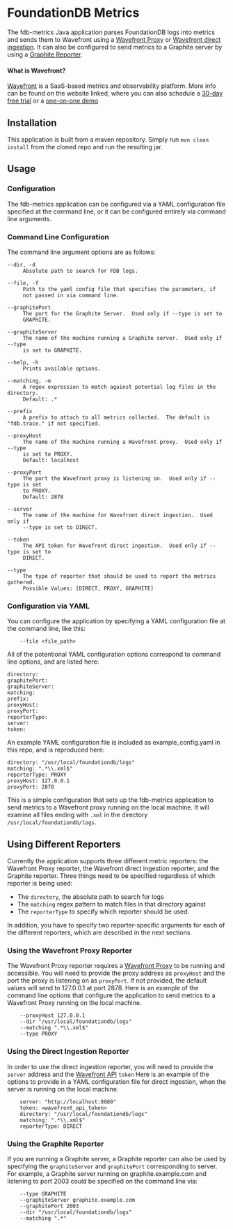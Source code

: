 # FoundationDB Metrics

The fdb-metrics Java application parses FoundationDB logs into metrics and sends them to Wavefront using a [Wavefront Proxy](https://docs.wavefront.com/proxies.html) or [Wavefront direct ingestion](https://docs.wavefront.com/direct_ingestion.html).  It can also be configured to send metrics to a Graphite server by using a [Graphite Reporter](https://metrics.dropwizard.io/3.1.0/manual/graphite/).

#### What is Wavefront?
[Wavefront](https://wavefront.com) is a SaaS-based metrics and observability platform.  More info can be found on the website linked, where you can also schedule a [30-day free trial](https://www.wavefront.com/sign-up/) or a [one-on-one demo](https://www.wavefront.com/schedule-a-meeting/)

## Installation
This application is built from a maven repository. Simply run ```mvn clean install``` from the cloned repo and run the resulting jar.


## Usage

### Configuration

The fdb-metrics application can be configured via a YAML configuration file specified at the command line, or it can be configured entirely via command line arguments.

### Command Line Configuration
The command line argument options are as follows:

```
--dir, -d
     Absolute path to search for FDB logs.
     
--file, -f
     Path to the yaml config file that specifies the parameters, if
     not passed in via command line.
     
--graphitePort
     The port for the Graphite Server.  Used only if --type is set to
     GRAPHITE.

--graphiteServer
     The name of the machine running a Graphite server.  Used only if --type
     is set to GRAPHITE.
     
--help, -h
     Prints available options.
     
--matching, -m
     A regex expression to match against potential log files in the directory.
     Default: .*
     
--prefix
     A prefix to attach to all metrics collected.  The default is "fdb.trace." if not specified.
     
--proxyHost
     The name of the machine running a Wavefront proxy.  Used only if --type
     is set to PROXY.
     Default: localhost
     
--proxyPort
     The port the Wavefront proxy is listening on.  Used only if --type is set
     to PROXY.
     Default: 2878
     
--server
     The name of the machine for Wavefront direct ingestion.  Used only if
     --type is set to DIRECT.
     
--token
     The API token for Wavefront direct ingestion.  Used only if --type is set to
     DIRECT.
     
--type
     The type of reporter that should be used to report the metrics gathered.
     Possible Values: [DIRECT, PROXY, GRAPHITE]

```

### Configuration via YAML
You can configure the application by specifying a YAML configuration file at the command line, like this:
```
    --file <file_path>
```

All of the potentional YAML configuration options correspond to command line options, and are listed here:

```
directory:
graphitePort:
graphiteServer:
matching:
prefix:
proxyHost:
proxyPort:
reporterType:
server:
token:
```

An example YAML configuration file is included as example_config.yaml in this repo, and is reproduced here:

```
directory: "/usr/local/foundationdb/logs"
matching: ".*\\.xml$"
reporterType: PROXY
proxyHost: 127.0.0.1
proxyPort: 2878
```

This is a simple configuration that sets up the fdb-metrics application to send metrics to a Wavefront proxy running on the local machine.  It will examine all files ending with ```.xml``` in the directory ```/usr/local/foundationdb/logs```.

## Using Different Reporters
Currently the application supports three different metric reporters: the Wavefront Proxy reporter, the Wavefront direct ingestion reporter, and the Graphite reporter.  Three things need to be specified regardless of which reporter is being used:
  * The ```directory```, the absolute path to search for logs
  * The ```matching``` regex pattern to match files in that directory against
  * The ```reporterType``` to specify which reporter should be used.

In addition, you have to specify two reporter-specific arguments for each of the different reporters, which are described in the next sections.
### Using the Wavefront Proxy Reporter

The Wavefront Proxy reporter requires a [Wavefront Proxy](https://docs.wavefront.com/proxies.html) to be running and accessible.  You will need to provide the proxy address as ```proxyHost``` and the port the proxy is listening on as ```proxyPort```. If not provided, the default values will send to 127.0.0.1 at port 2878. 
Here is an example of the command line options that configure the application to send metrics to a Wavefront Proxy running on the local machine.

```
    --proxyHost 127.0.0.1
    --dir "/usr/local/foundationdb/logs"
    --matching ".*\\.xml$"
    --type PROXY
```

### Using the Direct Ingestion Reporter

In order to use the direct ingestion reporter, you will need to provide the ```server``` address and the [Wavefront API](https://docs.wavefront.com/wavefront_api.html#generating-an-api-token) ```token```
Here is an example of the options to provide in a YAML configuration file for direct ingestion, when the server is running on the local machine.

```
    server: "http://localhost:8080"
    token: <wavefront_api_token>
    directory: "/usr/local/foundationdb/logs"
    matching: ".*\\.xml$"
    reporterType: DIRECT
```

### Using the Graphite Reporter

If you are running a Graphite server, a Graphite reporter can also be used by specifying the ```graphiteServer``` and ```graphitePort``` corresponding to server.  For example, a Graphite server running on graphite.example.com and listening to port 2003 could be specified on the command line via:

```
    --type GRAPHITE
    --graphiteServer graphite.example.com
    --graphitePort 2003
    --dir "/usr/local/foundationdb/logs"
    --matching ".*"
```
